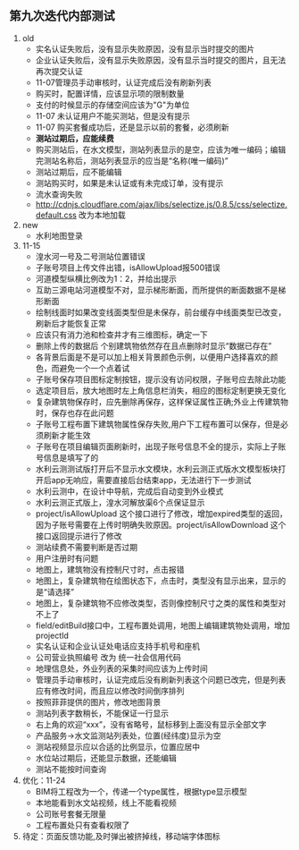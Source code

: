## 第九次迭代内部测试
>
1. old
    - 实名认证失败后，没有显示失败原因，没有显示当时提交的图片
    - 企业认证失败后，没有显示失败原因，没有显示当时提交的图片，且无法再次提交认证
    - 11-07管理员手动审核时，认证完成后没有刷新列表
    - 购买时，配置详情，应该显示项的限制数量
    - 支付的时候显示的存储空间应该为"G"为单位
    - 11-07 未认证用户不能买测站，但是没有提示
    - 11-07 购买套餐成功后，还是显示以前的套餐，必须刷新
    - **测站过期后，应能续费**
    - 购买测站后，在水文模型，测站列表显示的是空，应该为唯一编码；编辑完测站名称后，测站列表显示的应当是“名称(唯一编码)”
    - 测站过期后，应不能编辑
    - 测站购买时，如果是未认证或有未完成订单，没有提示
    - 流水查询失败
    - http://cdnjs.cloudflare.com/ajax/libs/selectize.js/0.8.5/css/selectize.default.css 改为本地加载
2. new 
    - 水利地图登录
3. 11-15
    - 湟水河一号及二号测站位置错误
    - 子账号项目上传文件出错，isAllowUpload报500错误
    - 河道模型纵横比例改为1：2，并给出提示
    - 互助三源电站河道模型不对，显示梯形断面，而所提供的断面数据不是梯形断面
    - 绘制线面时如果改变线面类型但是未保存，前台缓存中线面类型已改变，刷新后才能恢复正常
    - 应该只有消力池和检查井才有三维图标，确定一下
    - 删除上传的数据后 个别建筑物依然存在且点删除时显示“数据已存在”   
    - 各背景后面是不是可以加上相关背景颜色示例，以便用户选择喜欢的颜色，而避免一个一个点着试
    - 子账号保存项目图标定制按钮，提示没有访问权限，子账号应去除此功能
    - 选定项目后，放大地图时左上角信息栏消失，相应的图标定制更换无变化
    - 复杂建筑物保存时，应先删除再保存，这样保证属性正确;外业上传建筑物时，保存也存在此问题
    - 子账号工程布置下建筑物属性保存失败,用户下工程布置可以保存，但是必须刷新才能生效
    - 子账号在项目编辑页面刷新时，出现子账号信息不全的提示，实际上子账号信息是填写了的
    - 水利云测测试版打开后不显示水文模块，水利云测正式版水文模型板块打开后app无响应，需要直接后台结束app，无法进行下一步测试
    - 水利云测中，在设计中导航，完成后自动变到外业模式
    - 水利云测正式版上，湟水河解放渠6个点保证显示
    - project/isAllowUpload 这个接口进行了修改，增加expired类型的返回，因为子账号需要在上传时明确失败原因。project/isAllowDownload 这个接口返回提示进行了修改
    - 测站续费不需要判断是否过期
    - 用户注册时有问题
    - 地图上，建筑物没有控制尺寸时，点击报错
    - 地图上，复杂建筑物在绘图状态下，点击时，类型没有显示出来，显示的是“请选择”
    - 地图上，复杂建筑物不应修改类型，否则像控制尺寸之类的属性和类型对不上了
    - field/editBuild接口中，工程布置处调用，地图上编辑建筑物处调用，增加projectId
    - 实名认证和企业认证处电话应支持手机号和座机
    - 公司营业执照编号 改为 统一社会信用代码
    - 地理信息处，外业列表的采集时间应该为上传时间
    - 管理员手动审核时，认证完成后没有刷新列表这个问题已改完，但是列表应有修改时间，而且应以修改时间倒序排列
    - 按照菲菲提供的图片，修改地图背景
    - 测站列表字数稍长，不能保证一行显示
    - 右上角的欢迎“xxx”，没有省略号，鼠标移到上面没有显示全部文字
    - 产品服务->水文监测站列表处，位置(经纬度)显示为空
    - 测站视频显示应以合适的比例显示，位置应居中
    - 水位站过期后，还能显示数据，还能编辑
    - 测站不能按时间查询 
4. 优化：11-24
    - BIM将工程改为一个，传递一个type属性，根据type显示模型
    - 本地能看到水文站视频，线上不能看视频
    - 公司账号套餐无限量
    - 工程布置处只有查看权限了
5. 待定：页面反馈功能,及时弹出被挤掉线，移动端字体图标



